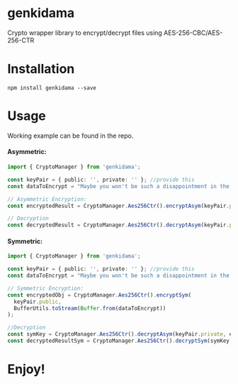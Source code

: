 # genkidama

Crypto wrapper library to encrypt/decrypt files using AES-256-CBC/AES-256-CTR

# Installation

`npm install genkidama --save`

# Usage

Working example can be found in the repo.

#### Asymmetric:

```typescript
import { CryptoManager } from 'genkidama';

const keyPair = { public: '', private: '' }; //provide this
const dataToEncrypt = "Maybe you won't be such a disappointment in the next dimension";

// Asymmetric Encryption:
const encryptedResult = CryptoManager.Aes256Ctr().encryptAsym(keyPair.public, dataToEncrypt);

// Decryption
const decryptedResult = CryptoManager.Aes256Ctr().decryptAsym(keyPair.private, encryptedResult);
```

#### Symmetric:

```typescript
import { CryptoManager } from 'genkidama';

const keyPair = { public: '', private: '' }; //provide this
const dataToEncrypt = "Maybe you won't be such a disappointment in the next dimension";

// Symmetric Encryption:
const encryptedObj = CryptoManager.Aes256Ctr().encryptSym(
  keyPair.public,
  BufferUtils.toStream(Buffer.from(dataToEncrypt))
);

//Decryption
const symKey = CryptoManager.Aes256Ctr().decryptAsym(keyPair.private, encryptedObj.encryptedKey);
const decryptedResultSym = CryptoManager.Aes256Ctr().decryptSym(symKey, encryptedObj.iv, BufferUtils.toStream(buffer));
```

# Enjoy!
